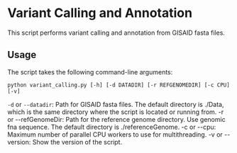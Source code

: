 # Variant Calling and Annotation

This script performs variant calling and annotation from GISAID fasta files.

## Usage

The script takes the following command-line arguments:

```shell
python variant_calling.py [-h] [-d DATADIR] [-r REFGENOMEDIR] [-c CPU] [-v]
```
`-d` or `--datadir`: Path for GISAID fasta files. The default directory is ./Data, which is the same directory where the script is located or running from.
-r or --refGenomeDir: Path for the reference genome directory. Use genomic fna sequence. The default directory is ./referenceGenome.
-c or --cpu: Maximum number of parallel CPU workers to use for multithreading.
-v or --version: Show the version of the script.
